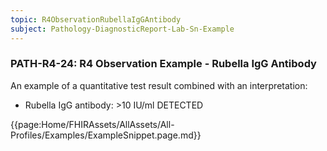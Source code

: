 ```yaml
---
topic: R4ObservationRubellaIgGAntibody
subject: Pathology-DiagnosticReport-Lab-Sn-Example
---
```

### PATH-R4-24: R4 Observation Example - Rubella IgG Antibody
An example of a quantitative test result combined with an interpretation:
* Rubella IgG antibody: >10 IU/ml DETECTED

{{page:Home/FHIRAssets/AllAssets/All-Profiles/Examples/ExampleSnippet.page.md}}
